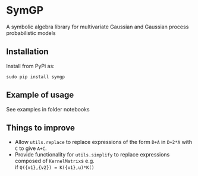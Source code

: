 # SymGP
A symbolic algebra library for multivariate Gaussian and Gaussian process probabilistic models

## Installation

Install from PyPi as:

`sudo pip install symgp`

## Example of usage

See examples in folder notebooks

## Things to improve

- Allow `utils.replace` to replace expressions of the form `D+A` in `D+2*A` with `C` to give `A+C`.
- Provide functionality for `utils.simplify` to replace expressions composed of `KernelMatrix`s e.g.  
   if `Q({v1},{v2}) = K({v1},u)*K()` 
